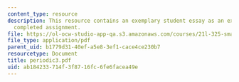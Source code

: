 ```yaml
---
content_type: resource
description: This resource contains an exemplary student essay as an example of a
  completed assignment.
file: https://ol-ocw-studio-app-qa.s3.amazonaws.com/courses/21l-325-small-wonders-staying-alive-spring-2007/ab184233714f3f8716fc6fe6facea49e_periodic3.pdf
file_type: application/pdf
parent_uid: b1779d31-40ef-a5e8-3ef1-cace4ce230b7
resourcetype: Document
title: periodic3.pdf
uid: ab184233-714f-3f87-16fc-6fe6facea49e
---
```

